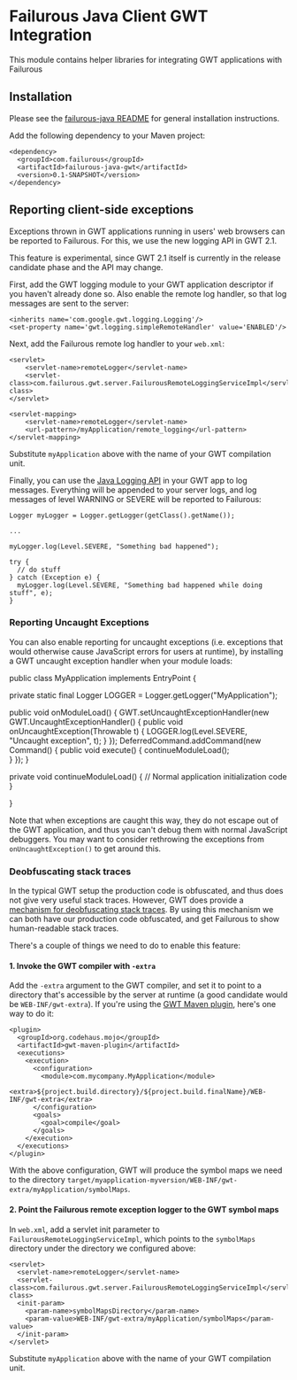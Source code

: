 # Failurous Java Client GWT Integration

This module contains helper libraries for integrating GWT applications with Failurous

## Installation

Please see the [failurous-java README](http://github.com/teropa/failurous-java#readme) for general installation instructions.

Add the following dependency to your Maven project:

    <dependency>
      <groupId>com.failurous</groupId>
      <artifactId>failurous-java-gwt</artifactId>
      <version>0.1-SNAPSHOT</version>
    </dependency>

## Reporting client-side exceptions

Exceptions thrown in GWT applications running in users' web browsers can be reported to
Failurous. For this, we use the new logging API in GWT 2.1.

This feature is experimental, since GWT 2.1 itself is currently in the release candidate phase
and the API may change.

First, add the GWT logging module to your GWT application descriptor if you haven't already done so.
Also enable the remote log handler, so that log messages are sent to the server:

    <inherits name='com.google.gwt.logging.Logging'/>
    <set-property name='gwt.logging.simpleRemoteHandler' value='ENABLED'/>
    
Next, add the Failurous remote log handler to your `web.xml`:

	<servlet>
		<servlet-name>remoteLogger</servlet-name>
		<servlet-class>com.failurous.gwt.server.FailurousRemoteLoggingServiceImpl</servlet-class>
	</servlet>

	<servlet-mapping>
		<servlet-name>remoteLogger</servlet-name>
		<url-pattern>/myApplication/remote_logging</url-pattern>
	</servlet-mapping>	

Substitute `myApplication` above with the name of your GWT compilation unit.

Finally, you can use the [Java Logging API](http://download.oracle.com/javase/6/docs/api/java/util/logging/package-summary.html)
in your GWT app to log messages. Everything will be appended to your server logs, and log messages
of level WARNING or SEVERE will be reported to Failurous:

    Logger myLogger = Logger.getLogger(getClass().getName());
    
    ...
    
    myLogger.log(Level.SEVERE, "Something bad happened");
    
    try {
      // do stuff
    } catch (Exception e) {
      myLogger.log(Level.SEVERE, "Something bad happened while doing stuff", e);
    }
    
### Reporting Uncaught Exceptions

You can also enable reporting for uncaught exceptions (i.e. exceptions that would otherwise
cause JavaScript errors for users at runtime), by installing a GWT uncaught exception handler
when your module loads:

public class MyApplication implements EntryPoint {

  private static final Logger LOGGER = Logger.getLogger("MyApplication");
  
  public void onModuleLoad() {
    GWT.setUncaughtExceptionHandler(new GWT.UncaughtExceptionHandler() {
      public void onUncaughtException(Throwable t) {
        LOGGER.log(Level.SEVERE, "Uncaught exception", t);
      }
    });
    DeferredCommand.addCommand(new Command() {
      public void execute() {
        continueModuleLoad();			
      }
    });
  }

  private void continueModuleLoad() {
    // Normal application initialization code
  }

}
 
Note that when exceptions are caught this way, they do not escape out of the GWT application,
and thus you can't debug them with normal JavaScript debuggers. You may want to consider
rethrowing the exceptions from `onUncaughtException()` to get around this.

### Deobfuscating stack traces

In the typical GWT setup the production code is obfuscated, and thus does not give very
useful stack traces. However, GWT does provide a [mechanism for deobfuscating stack traces](http://google-web-toolkit.googlecode.com/svn/javadoc/2.1/com/google/gwt/logging/server/StackTraceDeobfuscator.html).
By using this mechanism we can both have our production code obfuscated, and get Failurous
to show human-readable stack traces.

There's a couple of things we need to do to enable this feature:

#### 1. Invoke the GWT compiler with `-extra`

Add the `-extra` argument to the GWT compiler, and set it to point to a directory that's
accessible by the server at runtime (a good candidate would be `WEB-INF/gwt-extra`). If
you're using the [GWT Maven plugin](http://mojo.codehaus.org/gwt-maven-plugin/),
here's one way to do it:

    <plugin>
      <groupId>org.codehaus.mojo</groupId>
      <artifactId>gwt-maven-plugin</artifactId>
      <executions>
        <execution>
          <configuration>
            <module>com.mycompany.MyApplication</module>
            <extra>${project.build.directory}/${project.build.finalName}/WEB-INF/gwt-extra</extra>
          </configuration>
          <goals>
            <goal>compile</goal>
          </goals>
        </execution>
      </executions>
    </plugin>

With the above configuration, GWT will produce the symbol maps we need to the directory
`target/myapplication-myversion/WEB-INF/gwt-extra/myApplication/symbolMaps`.

#### 2. Point the Failurous remote exception logger to the GWT symbol maps

In `web.xml`, add a servlet init parameter to `FailurousRemoteLoggingServiceImpl`, which
points to the `symbolMaps` directory under the directory we configured above:

    <servlet>
      <servlet-name>remoteLogger</servlet-name>
      <servlet-class>com.failurous.gwt.server.FailurousRemoteLoggingServiceImpl</servlet-class>
      <init-param>
        <param-name>symbolMapsDirectory</param-name>
        <param-value>WEB-INF/gwt-extra/myApplication/symbolMaps</param-value>
      </init-param>
    </servlet>

Substitute `myApplication` above with the name of your GWT compilation unit.
